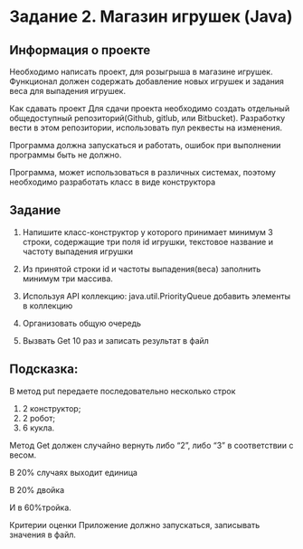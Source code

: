# Задание 2. Магазин игрушек (Java)

## Информация о проекте
Необходимо написать проект, для розыгрыша в магазине игрушек. Функционал должен содержать добавление новых игрушек и задания веса для выпадения игрушек.

Как сдавать проект
Для сдачи проекта необходимо создать отдельный общедоступный репозиторий(Github, gitlub, или Bitbucket). Разработку вести в этом репозитории, использовать пул реквесты на изменения.

Программа должна запускаться и работать, ошибок при выполнении программы быть не должно.

Программа, может использоваться в различных системах, поэтому необходимо разработать класс в виде конструктора

## Задание
1) Напишите класс-конструктор у которого принимает минимум 3 строки, содержащие три поля id игрушки, текстовое название и частоту выпадения игрушки

2) Из принятой строки id и частоты выпадения(веса) заполнить минимум три массива.

3) Используя API коллекцию: java.util.PriorityQueue добавить элементы в коллекцию

4) Организовать общую очередь

5) Вызвать Get 10 раз и записать результат в файл

## Подсказка:
В метод put передаете последовательно несколько строк
1) 2 конструктор;
2) 2 робот;
3) 6 кукла.

Метод Get должен случайно вернуть либо “2”, либо “3” в соответствии с весом. 

В 20% случаях выходит единица

В 20% двойка

И в 60%тройка.

Критерии оценки
Приложение должно запускаться, записывать значения в файл.